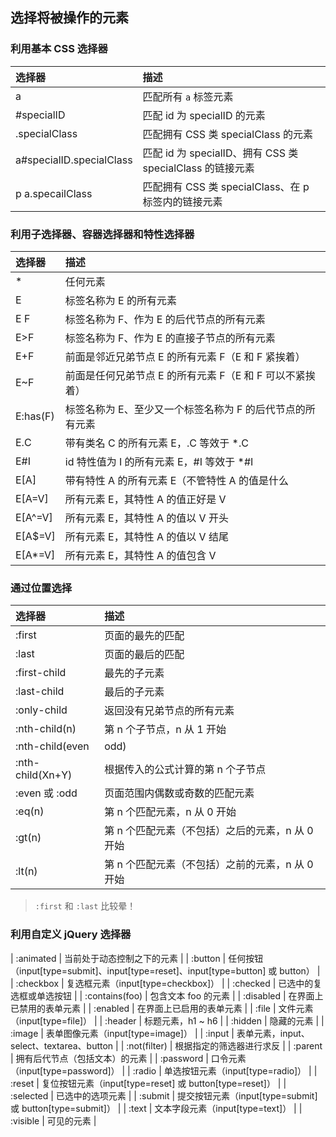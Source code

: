 ## 选择将被操作的元素

### 利用基本 CSS 选择器

| 选择器 | 描述 |
| :--- | :--- |
| a | 匹配所有 `a` 标签元素 |
| #specialID | 匹配 id 为 specialID 的元素 |
| .specialClass | 匹配拥有 CSS 类 specialClass 的元素 |
| a#specialID.specialClass | 匹配 id 为 specialID、拥有 CSS 类 specialClass 的链接元素 |
| p a.specailClass | 匹配拥有 CSS 类 specialClass、在 p 标签内的链接元素 |

### 利用子选择器、容器选择器和特性选择器

| 选择器 | 描述 |
| :--- | :--- |
| * | 任何元素 |
| E | 标签名称为 E 的所有元素 |
| E F | 标签名称为 F、作为 E 的后代节点的所有元素 |
| E>F | 标签名称为 F、作为 E 的直接子节点的所有元素 |
| E+F | 前面是邻近兄弟节点 E 的所有元素 F（E 和 F 紧挨着） |
| E~F | 前面是任何兄弟节点 E 的所有元素 F（E 和 F 可以不紧挨着） |
| E:has(F) | 标签名称为 E、至少又一个标签名称为 F 的后代节点的所有元素 |
| E.C | 带有类名 C 的所有元素 E，.C 等效于 *.C |
| E#I | id 特性值为 I 的所有元素 E，#I 等效于 *#I |
| E[A] | 带有特性 A 的所有元素 E（不管特性 A 的值是什么 |
| E[A=V] | 所有元素 E，其特性 A 的值正好是 V |
| E[A^=V] | 所有元素 E，其特性 A 的值以 V 开头 |
| E[A$=V] | 所有元素 E，其特性 A 的值以 V 结尾 |
| E[A*=V] | 所有元素 E，其特性 A 的值包含 V |

### 通过位置选择

| 选择器 | 描述 |
| :--- | :--- |
| :first | 页面的最先的匹配 |
| :last | 页面的最后的匹配 |
| :first-child | 最先的子元素 |
| :last-child | 最后的子元素 |
| :only-child | 返回没有兄弟节点的所有元素 |
| :nth-child(n) | 第 n 个子节点，n 从 1 开始 |
| :nth-child(even|odd) | 偶数或奇数的子节点 |
| :nth-child(Xn+Y) | 根据传入的公式计算的第 n 个子节点 |
| :even 或 :odd | 页面范围内偶数或奇数的匹配元素 |
| :eq(n) | 第 n 个匹配元素，n 从 0 开始 |
| :gt(n) | 第 n 个匹配元素（不包括）之后的元素，n 从 0 开始 |
| :lt(n) | 第 n 个匹配元素（不包括）之前的元素，n 从 0 开始 |

> `:first` 和 `:last` 比较晕！

### 利用自定义 jQuery 选择器

| :animated | 当前处于动态控制之下的元素 |
| :button | 任何按钮（input[type=submit]、input[type=reset]、input[type=button] 或 button） |
| :checkbox | 复选框元素（input[type=checkbox]） |
| :checked | 已选中的复选框或单选按钮 |
| :contains(foo) | 包含文本 foo 的元素 |
| :disabled | 在界面上已禁用的表单元素 |
| :enabled | 在界面上已启用的表单元素 |
| :file | 文件元素（input[type=file]） |
| :header | 标题元素，h1 ~ h6 |
| :hidden | 隐藏的元素 |
| :image | 表单图像元素（input[type=image]） |
| :input | 表单元素，input、select、textarea、button |
| :not(filter) | 根据指定的筛选器进行求反 |
| :parent | 拥有后代节点（包括文本）的元素 |
| :password | 口令元素（input[type=password]） |
| :radio | 单选按钮元素（input[type=radio]） |
| :reset | 复位按钮元素（input[type=reset] 或 button[type=reset]） |
| :selected | 已选中的选项元素 |
| :submit | 提交按钮元素（input[type=submit] 或 button[type=submit]） |
| :text | 文本字段元素（input[type=text]） |
| :visible | 可见的元素 |